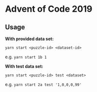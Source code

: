 # Advent of Code 2019

## Usage

**With provided data set:**

`yarn start <puzzle-id> <dataset-id>`

e.g. `yarn start 1b 1`

**With test data set:**

`yarn start <puzzle-id> test <dataset>`

e.g. `yarn start 2a test '1,0,0,0,99'`
